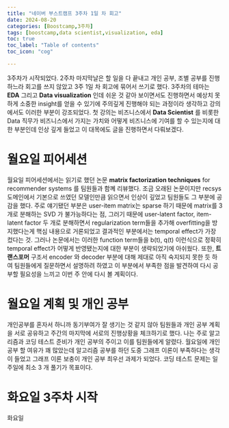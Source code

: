 ```yaml
---
title: "네이버 부스트캠프 3주차 1일 차 회고"
date: 2024-08-20
categories: [Boostcamp,3주차]
tags: [boostcamp,data scientist,visualization, eda]
toc: true
toc_label: "Table of contents"
toc_icon: "cog"

---
```


3주차가 시작되었다. 2주차 마지막날은 할 일을 다 끝내고 개인 공부, 조별 공부를 진행하느라 회고를 쓰지 않았고 3주 1일 차 회고에 묶어서 쓰기로 했다. 3주차의 테마는 **EDA** 그리고 **Data visualization** 인데 쉬운 것 같아 보이면서도 진행하면서 예상치 못하게 소중한 insight를 얻을 수 있기에
주의깊게 진행해야 되는 과정이라 생각하고 강의에서도 이러한 부분이 강조되었다. 첫 강의는 비즈니스에서 **Data Scientist** 를 비롯한 Data 직무가 비즈니스에서 가지는 가치와 어떻게 비즈니스에 기여를 할 수 있는지에 대한 부분인데 인상 깊게 들었고 이 대목에도 글을 진행하면서 다뤄보겠다.

# 월요일 피어세션

월요일 피어세션에서는 읽기로 했던 논문 **matrix factorization techniques** for recommender systems 를 팀원들과 함꼐 리뷰했다. 조금 오래된 논문이지만 recsys 도메인에서 기본으로 쓰였던 모델인만큼 읽으면서 인상이 깊었고 팀원들도 그 부분에 공감을 했다. 주로 얘기됐던 부분은 user-item matrix는
sparse 하기 때문에 matrix를 3개로 분해하는 SVD 가 불가능하다는 점, 그러기 때문에 user-latent factor, item-latent factor 두 개로 분해하면서 regularization term들을 추가해 overfitting을 방지했다는게 핵심 내용으로 거론되었고 결과적인 부분에서는 temporal effect가 가장 컸다는 것.
그러나 논문에서는 이러한 function term들을 b(t), q(t) 이런식으로 정확히 temporal effect가 어떻게 반영됐는지에 대한 부분이 생략되었기에 아쉬웠다. 또한, **트랜스포머** 구조서 encoder 와 decoder 부분에 대해 제대로 아직 숙지되지 못한 듯 하여 팀원들에게 질문하면서 설명하려 하였고 이 부분에서 부족한 점을 발견하여
다시 공부할 필요성을 느끼고 이번 주 안에 다시 볼 계획이다.

# 월요일 계획 및 개인 공부

개인공부를 혼자서 하니까 동기부여가 잘 생기는 것 같지 않아 팀원들과 개인 공부 계획을 서로 공유하고 주간의 마지막에 서로의 진행상황을 체크하기로 했다. 나는 주로 알고리즘과 코딩 테스트 준비가 개인 공부의 주이고 이를 팀원들에게 알렸다. 월요일에 개인 공부 할 여유가 꽤 많았는데 알고리즘 공부를 하던 도중
그래프 이론이 부족하다는 생각이 들었고 그래프 이론 보충이 개인 공부 최우선 과제가 되었다. 코딩 테스트 문제는 일주일에 최소 3 개 풀기가 목표이다.

# 화요일 3주차 시작

화요일 


